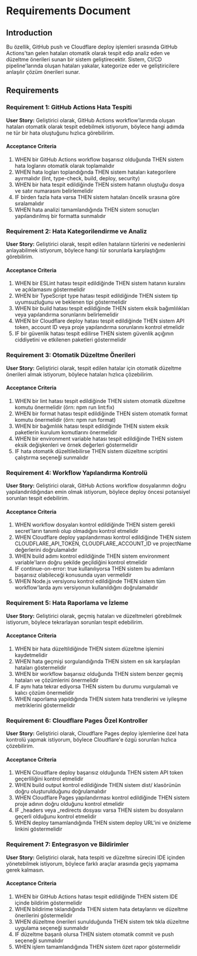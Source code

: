# Requirements Document

## Introduction

Bu özellik, GitHub push ve Cloudflare deploy işlemleri sırasında GitHub
Actions'tan gelen hataları otomatik olarak tespit edip analiz eden ve düzeltme
önerileri sunan bir sistem geliştirecektir. Sistem, CI/CD pipeline'larında
oluşan hataları yakalar, kategorize eder ve geliştiricilere anlaşılır çözüm
önerileri sunar.

## Requirements

### Requirement 1: GitHub Actions Hata Tespiti

**User Story:** Geliştirici olarak, GitHub Actions workflow'larımda oluşan
hataları otomatik olarak tespit edebilmek istiyorum, böylece hangi adımda ne tür
bir hata oluştuğunu hızlıca görebilirim.

#### Acceptance Criteria

1. WHEN bir GitHub Actions workflow başarısız olduğunda THEN sistem hata
   loglarını otomatik olarak toplamalıdır
2. WHEN hata logları toplandığında THEN sistem hataları kategorilere ayırmalıdır
   (lint, type-check, build, deploy, security)
3. WHEN bir hata tespit edildiğinde THEN sistem hatanın oluştuğu dosya ve satır
   numarasını belirlemelidir
4. IF birden fazla hata varsa THEN sistem hataları öncelik sırasına göre
   sıralamalıdır
5. WHEN hata analizi tamamlandığında THEN sistem sonuçları yapılandırılmış bir
   formatta sunmalıdır

### Requirement 2: Hata Kategorilendirme ve Analiz

**User Story:** Geliştirici olarak, tespit edilen hataların türlerini ve
nedenlerini anlayabilmek istiyorum, böylece hangi tür sorunlarla karşılaştığımı
görebilirim.

#### Acceptance Criteria

1. WHEN bir ESLint hatası tespit edildiğinde THEN sistem hatanın kuralını ve
   açıklamasını göstermelidir
2. WHEN bir TypeScript type hatası tespit edildiğinde THEN sistem tip
   uyumsuzluğunu ve beklenen tipi göstermelidir
3. WHEN bir build hatası tespit edildiğinde THEN sistem eksik bağımlılıkları
   veya yapılandırma sorunlarını belirlemelidir
4. WHEN bir Cloudflare deploy hatası tespit edildiğinde THEN sistem API token,
   account ID veya proje yapılandırma sorunlarını kontrol etmelidir
5. IF bir güvenlik hatası tespit edilirse THEN sistem güvenlik açığının
   ciddiyetini ve etkilenen paketleri göstermelidir

### Requirement 3: Otomatik Düzeltme Önerileri

**User Story:** Geliştirici olarak, tespit edilen hatalar için otomatik düzeltme
önerileri almak istiyorum, böylece hataları hızlıca çözebilirim.

#### Acceptance Criteria

1. WHEN bir lint hatası tespit edildiğinde THEN sistem otomatik düzeltme komutu
   önermelidir (örn: npm run lint:fix)
2. WHEN bir format hatası tespit edildiğinde THEN sistem otomatik format komutu
   önermelidir (örn: npm run format)
3. WHEN bir bağımlılık hatası tespit edildiğinde THEN sistem eksik paketlerin
   kurulum komutlarını önermelidir
4. WHEN bir environment variable hatası tespit edildiğinde THEN sistem eksik
   değişkenleri ve örnek değerleri göstermelidir
5. IF hata otomatik düzeltilebilirse THEN sistem düzeltme scriptini çalıştırma
   seçeneği sunmalıdır

### Requirement 4: Workflow Yapılandırma Kontrolü

**User Story:** Geliştirici olarak, GitHub Actions workflow dosyalarımın doğru
yapılandırıldığından emin olmak istiyorum, böylece deploy öncesi potansiyel
sorunları tespit edebilirim.

#### Acceptance Criteria

1. WHEN workflow dosyaları kontrol edildiğinde THEN sistem gerekli secret'ların
   tanımlı olup olmadığını kontrol etmelidir
2. WHEN Cloudflare deploy yapılandırması kontrol edildiğinde THEN sistem
   CLOUDFLARE_API_TOKEN, CLOUDFLARE_ACCOUNT_ID ve projectName değerlerini
   doğrulamalıdır
3. WHEN build adımı kontrol edildiğinde THEN sistem environment variable'ların
   doğru şekilde geçildiğini kontrol etmelidir
4. IF continue-on-error: true kullanılıyorsa THEN sistem bu adımların başarısız
   olabileceği konusunda uyarı vermelidir
5. WHEN Node.js versiyonu kontrol edildiğinde THEN sistem tüm workflow'larda
   aynı versiyonun kullanıldığını doğrulamalıdır

### Requirement 5: Hata Raporlama ve İzleme

**User Story:** Geliştirici olarak, geçmiş hataları ve düzeltmeleri görebilmek
istiyorum, böylece tekrarlayan sorunları tespit edebilirim.

#### Acceptance Criteria

1. WHEN bir hata düzeltildiğinde THEN sistem düzeltme işlemini kaydetmelidir
2. WHEN hata geçmişi sorgulandığında THEN sistem en sık karşılaşılan hataları
   göstermelidir
3. WHEN bir workflow başarısız olduğunda THEN sistem benzer geçmiş hataları ve
   çözümlerini önermelidir
4. IF aynı hata tekrar ediyorsa THEN sistem bu durumu vurgulamalı ve kalıcı
   çözüm önermelidir
5. WHEN raporlama yapıldığında THEN sistem hata trendlerini ve iyileşme
   metriklerini göstermelidir

### Requirement 6: Cloudflare Pages Özel Kontroller

**User Story:** Geliştirici olarak, Cloudflare Pages deploy işlemlerine özel
hata kontrolü yapmak istiyorum, böylece Cloudflare'e özgü sorunları hızlıca
çözebilirim.

#### Acceptance Criteria

1. WHEN Cloudflare deploy başarısız olduğunda THEN sistem API token
   geçerliliğini kontrol etmelidir
2. WHEN build output kontrol edildiğinde THEN sistem dist/ klasörünün doğru
   oluşturulduğunu doğrulamalıdır
3. WHEN Cloudflare Pages yapılandırması kontrol edildiğinde THEN sistem proje
   adının doğru olduğunu kontrol etmelidir
4. IF \_headers veya \_redirects dosyası varsa THEN sistem bu dosyaların geçerli
   olduğunu kontrol etmelidir
5. WHEN deploy tamamlandığında THEN sistem deploy URL'ini ve önizleme linkini
   göstermelidir

### Requirement 7: Entegrasyon ve Bildirimler

**User Story:** Geliştirici olarak, hata tespiti ve düzeltme sürecini IDE
içinden yönetebilmek istiyorum, böylece farklı araçlar arasında geçiş yapmama
gerek kalmasın.

#### Acceptance Criteria

1. WHEN bir GitHub Actions hatası tespit edildiğinde THEN sistem IDE içinde
   bildirim göstermelidir
2. WHEN bildirime tıklandığında THEN sistem hata detaylarını ve düzeltme
   önerilerini göstermelidir
3. WHEN düzeltme önerileri sunulduğunda THEN sistem tek tıkla düzeltme uygulama
   seçeneği sunmalıdır
4. IF düzeltme başarılı olursa THEN sistem otomatik commit ve push seçeneği
   sunmalıdır
5. WHEN işlem tamamlandığında THEN sistem özet rapor göstermelidir

